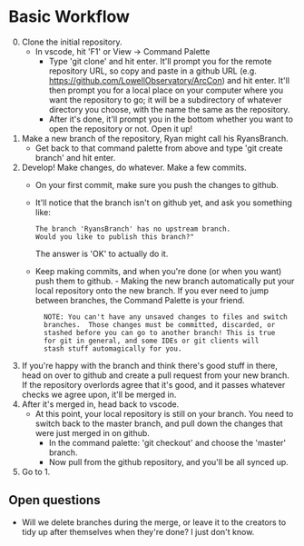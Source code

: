 # Basic Workflow

0. Clone the initial repository.
    - In vscode, hit 'F1' or View -> Command Palette
        - Type 'git clone' and hit enter. It'll prompt you for the
          remote repository URL, so copy and paste in a github URL
          (e.g. https://github.com/LowellObservatory/ArcCon) and hit enter.
          It'll then prompt you for a local place on your computer where you
          want the repository to go; it will be a subdirectory of whatever
          directory you choose, with the name the same as the repository.
        - After it's done, it'll prompt you in the bottom whether you want
          to open the repository or not. Open it up!
1. Make a new branch of the repository, Ryan might call his RyansBranch.
    - Get back to that command palette from above and type 'git create branch'
      and hit enter.
2. Develop! Make changes, do whatever. Make a few commits.
    - On your first commit, make sure you push the changes to github.
    - It'll notice that the branch isn't on github yet, and ask you
      something like:
      
          The branch 'RyansBranch' has no upstream branch.
          Would you like to publish this branch?"
          
      The answer is 'OK' to actually do it.
    - Keep making commits, and when you're done (or when you want) push them
      to github.
          - Making the new branch automatically put your local repository
            onto the new branch.  If you ever need to jump between branches,
            the Command Palette is your friend.
            
            NOTE: You can't have any unsaved changes to files and switch
            branches.  Those changes must be committed, discarded, or
            stashed before you can go to another branch! This is true
            for git in general, and some IDEs or git clients will
            stash stuff automagically for you.
                
3. If you're happy with the branch and think there's good stuff in there,
   head on over to github and create a pull request from your new branch.
   If the repository overlords agree that it's good, and it passes whatever
   checks we agree upon, it'll be merged in.
4. After it's merged in, head back to vscode.
    - At this point, your local repository is still on your branch. You need
      to switch back to the master branch, and pull down the changes that
      were just merged in on github.
        - In the command palette: 'git checkout' and choose the 'master' branch.
        - Now pull from the github repository, and you'll be all synced up.
5. Go to 1.

## Open questions
- Will we delete branches during the merge, or leave it to the creators to
  tidy up after themselves when they're done?    I just don't know.
